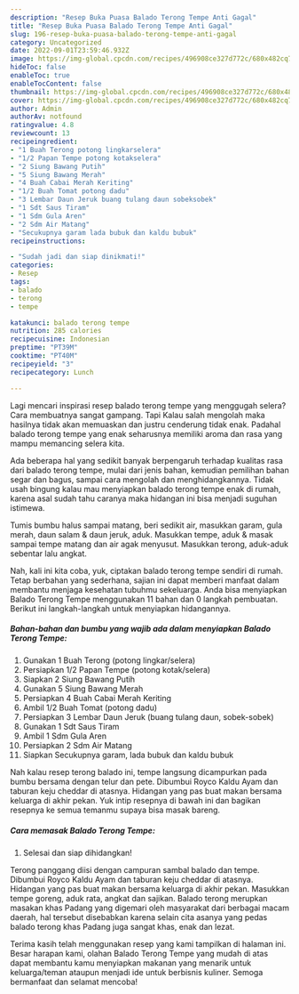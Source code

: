 ```yaml
---
description: "Resep Buka Puasa Balado Terong Tempe Anti Gagal"
title: "Resep Buka Puasa Balado Terong Tempe Anti Gagal"
slug: 196-resep-buka-puasa-balado-terong-tempe-anti-gagal
category: Uncategorized
date: 2022-09-01T23:59:46.932Z
image: https://img-global.cpcdn.com/recipes/496908ce327d772c/680x482cq70/balado-terong-tempe-foto-resep-utama.jpg
hideToc: false
enableToc: true
enableTocContent: false
thumbnail: https://img-global.cpcdn.com/recipes/496908ce327d772c/680x482cq70/balado-terong-tempe-foto-resep-utama.jpg
cover: https://img-global.cpcdn.com/recipes/496908ce327d772c/680x482cq70/balado-terong-tempe-foto-resep-utama.jpg
author: Admin
authorAv: notfound
ratingvalue: 4.8
reviewcount: 13
recipeingredient:
- "1 Buah Terong potong lingkarselera"
- "1/2 Papan Tempe potong kotakselera"
- "2 Siung Bawang Putih"
- "5 Siung Bawang Merah"
- "4 Buah Cabai Merah Keriting"
- "1/2 Buah Tomat potong dadu"
- "3 Lembar Daun Jeruk buang tulang daun sobeksobek"
- "1 Sdt Saus Tiram"
- "1 Sdm Gula Aren"
- "2 Sdm Air Matang"
- "Secukupnya garam lada bubuk dan kaldu bubuk"
recipeinstructions:

- "Sudah jadi dan siap dinikmati!"
categories:
- Resep
tags:
- balado
- terong
- tempe

katakunci: balado terong tempe 
nutrition: 285 calories
recipecuisine: Indonesian
preptime: "PT39M"
cooktime: "PT40M"
recipeyield: "3"
recipecategory: Lunch

---
```



Lagi mencari inspirasi resep balado terong tempe yang menggugah selera? Cara membuatnya sangat gampang. Tapi Kalau salah mengolah maka hasilnya tidak akan memuaskan dan justru cenderung tidak enak. Padahal balado terong tempe yang enak seharusnya memiliki aroma dan rasa yang mampu memancing selera kita.


Ada beberapa hal yang sedikit banyak berpengaruh terhadap kualitas rasa dari balado terong tempe, mulai dari jenis bahan, kemudian pemilihan bahan segar dan bagus, sampai cara mengolah dan menghidangkannya. Tidak usah bingung kalau mau menyiapkan balado terong tempe enak di rumah, karena asal sudah tahu caranya maka hidangan ini bisa menjadi suguhan istimewa.

Tumis bumbu halus sampai matang, beri sedikit air, masukkan garam, gula merah, daun salam &amp; daun jeruk, aduk. Masukkan tempe, aduk &amp; masak sampai tempe matang dan air agak menyusut. Masukkan terong, aduk-aduk sebentar lalu angkat.


Nah, kali ini kita coba, yuk, ciptakan balado terong tempe sendiri di rumah. Tetap berbahan yang sederhana, sajian ini dapat memberi manfaat dalam membantu menjaga kesehatan tubuhmu sekeluarga. Anda bisa menyiapkan Balado Terong Tempe menggunakan 11 bahan dan 0 langkah pembuatan. Berikut ini langkah-langkah untuk menyiapkan hidangannya.

<!--inarticleads1-->

##### Bahan-bahan dan bumbu yang wajib ada dalam menyiapkan Balado Terong Tempe:

1. Gunakan 1 Buah Terong (potong lingkar/selera)
1. Persiapkan 1/2 Papan Tempe (potong kotak/selera)
1. Siapkan 2 Siung Bawang Putih
1. Gunakan 5 Siung Bawang Merah
1. Persiapkan 4 Buah Cabai Merah Keriting
1. Ambil 1/2 Buah Tomat (potong dadu)
1. Persiapkan 3 Lembar Daun Jeruk (buang tulang daun, sobek-sobek)
1. Gunakan 1 Sdt Saus Tiram
1. Ambil 1 Sdm Gula Aren
1. Persiapkan 2 Sdm Air Matang
1. Siapkan Secukupnya garam, lada bubuk dan kaldu bubuk


Nah kalau resep terong balado ini, tempe langsung dicampurkan pada bumbu bersama dengan telur dan pete. Dibumbui Royco Kaldu Ayam dan taburan keju cheddar di atasnya. Hidangan yang pas buat makan bersama keluarga di akhir pekan. Yuk intip resepnya di bawah ini dan bagikan resepnya ke semua temanmu supaya bisa masak bareng. 

<!--inarticleads2-->

##### Cara memasak Balado Terong Tempe:


1. Selesai dan siap dihidangkan!

Terong panggang diisi dengan campuran sambal balado dan tempe. Dibumbui Royco Kaldu Ayam dan taburan keju cheddar di atasnya. Hidangan yang pas buat makan bersama keluarga di akhir pekan. Masukkan tempe goreng, aduk rata, angkat dan sajikan. Balado terong merupkan masakan khas Padang yang digemari oleh masyarakat dari berbagai macam daerah, hal tersebut disebabkan karena selain cita asanya yang pedas balado terong khas Padang juga sangat khas, enak dan lezat. 

Terima kasih telah menggunakan resep yang kami tampilkan di halaman ini. Besar harapan kami, olahan Balado Terong Tempe yang mudah di atas dapat membantu kamu menyiapkan makanan yang menarik untuk keluarga/teman ataupun menjadi ide untuk berbisnis kuliner. Semoga bermanfaat dan selamat mencoba!
